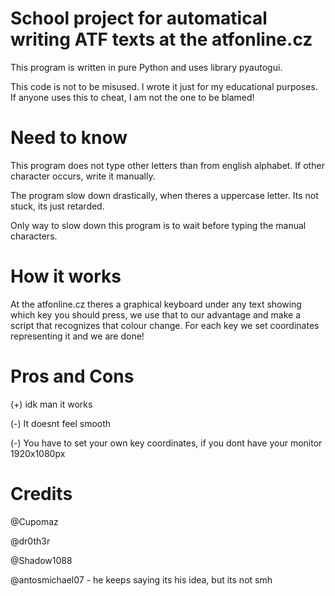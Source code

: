 # School project for automatical writing ATF texts at the atfonline.cz
This program is written in pure Python and uses library pyautogui.

This code is not to be misused. I wrote it just for my educational purposes. If anyone uses this to cheat, I am not the one to be blamed!

# Need to know
This program does not type other letters than from english alphabet. If other character occurs, write it manually.

The program slow down drastically, when theres a uppercase letter. Its not stuck, its just retarded.

Only way to slow down this program is to wait before typing the manual characters. 

# How it works
At the atfonline.cz theres a graphical keyboard under any text showing which key you should press, we use that to our advantage
and make a script that recognizes that colour change. For each key we set coordinates representing it and we are done!

# Pros and Cons
(+) idk man it works

(-) It doesnt feel smooth

(-) You have to set your own key coordinates, if you dont have your monitor 1920x1080px

# Credits
@Cupomaz

@dr0th3r

@Shadow1088

@antosmichael07 - he keeps saying its his idea, but its not smh
